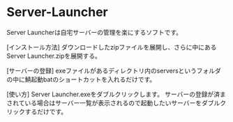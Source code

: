# Server-Launcher

Server Launcherは自宅サーバーの管理を楽にするソフトです。

[インストール方法]
ダウンロードしたzipファイルを展開し、さらに中にあるServer Launcher.zipを展開する。

[サーバーの登録]
exeファイルがあるディレクトリ内のserversというフォルダの中に鯖起動batのショートカットを入れるだけです。

[使い方]
Server Launcher.exeをダブルクリックします。
サーバーの登録が済まされている場合はサーバー一覧が表示されるので起動したいサーバーをダブルクリックするだけです。
